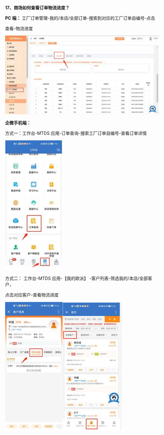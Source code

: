 **17、商场如何查看订单物流进度？**

**PC 端：** 工厂订单管理-我的/本店/全部订单-搜索到对应的工厂订单自编号-点击

查看-物流进度

![](Aspose.Words.743ec09f-69f1-423f-8ce4-456105bed2a1.032.jpeg)


**企微手机端：**

方式一：工作台-MTDS 应用-订单查询-搜索工厂订单自编号-查看订单详情

![](Aspose.Words.743ec09f-69f1-423f-8ce4-456105bed2a1.033.jpeg)

方式二： 工作台-MTDS 应用-【我的欧派】 -客户列表-筛选我的/本店/全部客户，

点击对应客户-查看物流进度


![](Aspose.Words.743ec09f-69f1-423f-8ce4-456105bed2a1.034.jpeg)![](Aspose.Words.743ec09f-69f1-423f-8ce4-456105bed2a1.031.jpeg)







